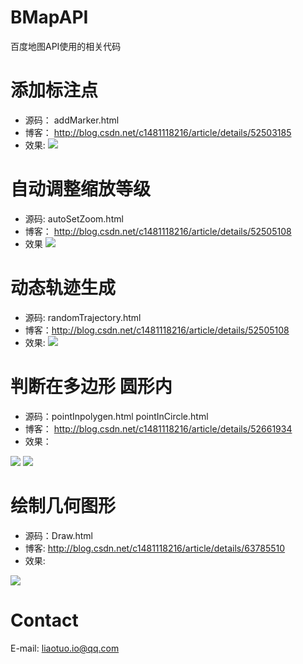# BMapAPI
百度地图API使用的相关代码

# 添加标注点
- 源码： addMarker.html
- 博客： http://blog.csdn.net/c1481118216/article/details/52503185
- 效果:
![](https://github.com/liaotuo/BMapAPI/blob/master/img/addMarker.png?raw=true)

# 自动调整缩放等级
- 源码: autoSetZoom.html
- 博客： http://blog.csdn.net/c1481118216/article/details/52505108
- 效果
![](https://github.com/liaotuo/BMapAPI/blob/master/img/autoSetZoom.png?raw=true)

# 动态轨迹生成
- 源码: randomTrajectory.html
- 博客：http://blog.csdn.net/c1481118216/article/details/52505108
- 效果:
![](https://github.com/liaotuo/BMapAPI/blob/master/img/randomTraject.png?raw=true)

# 判断在多边形 圆形内
- 源码：pointInpolygen.html pointInCircle.html
- 博客：
 http://blog.csdn.net/c1481118216/article/details/52661934
- 效果：

![](https://github.com/liaotuo/BMapAPI/blob/master/img/pointInCircle.png?raw=true)
![](https://github.com/liaotuo/BMapAPI/blob/master/img/pointInPolygen.png?raw=true)

# 绘制几何图形
- 源码：Draw.html
- 博客: http://blog.csdn.net/c1481118216/article/details/63785510
- 效果:

![](https://github.com/liaotuo/BMapAPI/blob/master/img/draw.png?raw=true)

# Contact
E-mail: liaotuo.io@qq.com
